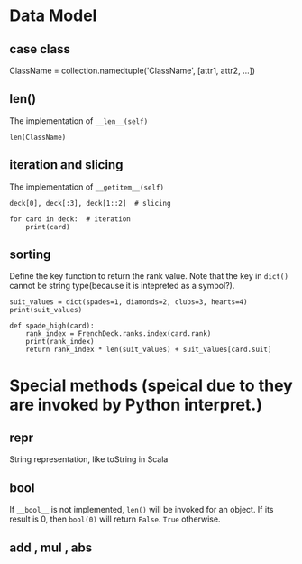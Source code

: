 # Data Model

## case class
ClassName = collection.namedtuple('ClassName', [attr1, attr2, ...])

## len()
The implementation of `__len__(self)` 
	
	len(ClassName)

## iteration and slicing
The implementation of `__getitem__(self)`
	
	deck[0], deck[:3], deck[1::2]  # slicing
	  
	for card in deck:  # iteration
		print(card)

## sorting
Define the key function to return the rank value. Note that the key in `dict()` cannot be string type(because it is intepreted as a symbol?).

	suit_values = dict(spades=1, diamonds=2, clubs=3, hearts=4)
	print(suit_values)
     
	def spade_high(card):
		rank_index = FrenchDeck.ranks.index(card.rank)
		print(rank_index)
		return rank_index * len(suit_values) + suit_values[card.suit]

# Special methods (speical due to they are invoked by Python interpret.)
## __repr__
String representation, like toString in Scala

## __bool__
If `__bool__` is not implemented, `len()` will be invoked for an object. If its result is 0, then `bool(0)` will return `False`. `True` otherwise.

## __add__ , __mul__ , __abs__


